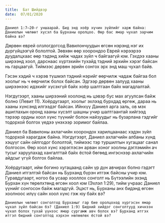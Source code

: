 ```yaml
---
title:  Бат Шийдвэр
date:  07/01/2020
---
```


`Даниел 1:7–20-г уншаарай. Бид энд хоёр хүчин зүйлийг харж байна: Даниелын чөлөөт хүсэл ба Бурханы оролцоо. Өөр бас ямар чухал зарчим байна вэ?`

Дөрвөн еврей олзлогдогсод Вавилончуудын өгсөн нэрэнд нэг их дүргүйцээгүй бололтой. Зөвхөн өөр хоорондоо Еврей нэрээрээ дуудалцхаас өөр тэдэнд хийж чадах зүйл ч байгаагүй юм. Гэхдээ хааны ширээнд хоол, дарснаас хүртэхийн тухайд тэдний эрхийн хэрэг байсан нь гарцаагүй. Тиймээс дөрвөн эрийн сонгох эрх энд маш чухал байв.

Гэсэн хэдий ч хэрэв түшмэл тэдний нэрийг өөрчилж чадаж байгаа бол хоолыг нь ч өөрчилж болох байсан. Эдгээр дөрвөн залууд хааны ширээнээс идэхийг хүсэхгүй байх хоёр шалтгаан байх магадлалтай.

Нэгдүгээрт, хааны ширээний хоолонд нь цэвэр бус мах агуулсан байж болно (Левит 11). Хоёрдугаарт, хоолыг эхлээд бурхдад өргөж, дараа нь хааны хүнсэнд илгээдэг байсан. Ийнхүү Даниел арга заль, ов мэх ашиглахын оронд хааны хүсэлт шашны учир шалтгаантай хийгээд тэрээр ордны хоол хүнс түүнийг болон найзуудыг нь бузарлана гэдгийг тодорхой болгох үедээ үнэхээр зоримог байлаа.

Даниел ба Вавилоны ахлагчийн хоорондох харилцаанаас хэдэн зүйл тодорхой харагдаж байна. Нэгдүгээрт, Даниел ахлагчийн албаны хүнд хэцүүг сайн ойлгодог бололтой, тиймээс тэр туршилтын хугацааг санал болгосон. Өөр хоол хүнс хэрэглэсэн арван хоног хоолны дэглэмийн ач тусыг харуулахад хангалттай байх ёстой бөгөөд ингэснээр ахлагчийн айдсыг үгүй болгох байлаа.

Хоёрдугаарт, ийм богино хугацаанд сайн үр дүн авчирах болно гэдэгт Даниел итгэлтэй байсан нь Бурханд бүрэн итгэж байсны учир юм. Гуравдугаарт, ногоо ба усаар хооллох сонголт нь Бүтээлийн эхэнд Бурхан хүн төрөлхтөнд өгсөн хоол юм (Эхлэл 1:29), тийм учраас Даниел үүнийг сонгосон байж магадгүй. Эцэст нь, Бурханы анх бидэнд өгсөн хоолноос илүү сайн хоол хүнс гэж юу байх вэ?

`Даниелын чөлөөт сонголтод Бурханыг гар бие оролцоход хүргэсэн ямар чухал зүйл байсан бэ? (Даниел 1:9) Бидний хийдэг сонголтууд хичнээн чухал болох тухай үүнээс ямар сургамж авч болох вэ? Бурханд итгэх итгэл бидний сонголтод хэрхэн нөлөөлөх ёстой вэ?`